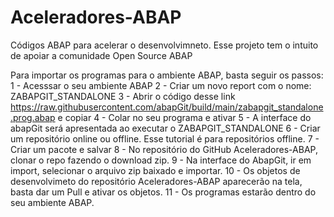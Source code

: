 # Aceleradores-ABAP
Códigos ABAP para acelerar o desenvolvimneto.
Esse projeto tem o intuito de apoiar a comunidade Open Source ABAP

Para importar os programas para o ambiente ABAP, basta seguir os passos:
1 - Acesssar o seu ambiente ABAP
2 - Criar um novo report com o nome: ZABAPGIT_STANDALONE
3 - Abrir o código desse link https://raw.githubusercontent.com/abapGit/build/main/zabapgit_standalone.prog.abap e copiar
4 - Colar no seu programa e ativar
5 - A interface do abapGit será apresentada ao executar o ZABAPGIT_STANDALONE
6 - Criar um repositório online ou offline. Esse tutorial é para repositórios offline.
7 - Criar um pacote e salvar
8 - No repositório do GitHub Aceleradores-ABAP, clonar o repo fazendo o download zip.
9 - Na interface do AbapGit, ir em import, selecionar o arquivo zip baixado e importar.
10 - Os objetos de desenvolvimeto do repositório Aceleradores-ABAP aparecerão na tela, basta dar um Pull e ativar os objetos.
11 - Os programas estarão dentro do seu ambiente ABAP.
